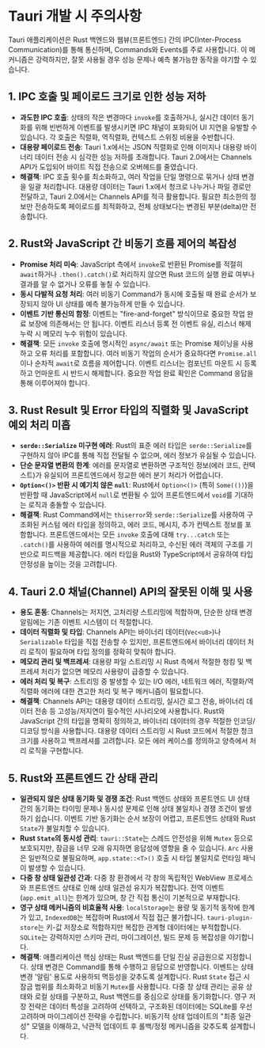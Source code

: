 # Tauri 개발 시 주의사항

Tauri 애플리케이션은 Rust 백엔드와 웹뷰(프론트엔드) 간의 IPC(Inter-Process Communication)를 통해 통신하며, Commands와 Events를 주로 사용합니다. 이 메커니즘은 강력하지만, 잘못 사용될 경우 성능 문제나 예측 불가능한 동작을 야기할 수 있습니다.

## 1. IPC 호출 및 페이로드 크기로 인한 성능 저하

- **과도한 IPC 호출**: 상태의 작은 변경마다 `invoke`를 호출하거나, 실시간 데이터 동기화를 위해 빈번하게 이벤트를 발생시키면 IPC 채널이 포화되어 UI 지연을 유발할 수 있습니다. 각 호출은 직렬화, 역직렬화, 컨텍스트 스위칭 비용을 수반합니다.
- **대용량 페이로드 전송**: Tauri 1.x에서는 JSON 직렬화로 인해 이미지나 대용량 바이너리 데이터 전송 시 심각한 성능 저하를 초래합니다. Tauri 2.0에서는 Channels API가 도입되어 바이트 직접 전송으로 오버헤드를 줄였습니다.
- **해결책**: IPC 호출 횟수를 최소화하고, 여러 작업을 단일 명령으로 묶거나 상태 변경을 일괄 처리합니다. 대용량 데이터는 Tauri 1.x에서 청크로 나누거나 파일 경로만 전달하고, Tauri 2.0에서는 Channels API를 적극 활용합니다. 필요한 최소한의 정보만 전송하도록 페이로드를 최적화하고, 전체 상태보다는 변경된 부분(delta)만 전송합니다.

## 2. Rust와 JavaScript 간 비동기 흐름 제어의 복잡성

- **Promise 처리 미숙**: JavaScript 측에서 `invoke`로 반환된 Promise를 적절히 `await`하거나 `.then().catch()`로 처리하지 않으면 Rust 코드의 실행 완료 여부나 결과를 알 수 없거나 오류를 놓칠 수 있습니다.
- **동시 다발적 요청 처리**: 여러 비동기 Command가 동시에 호출될 때 완료 순서가 보장되지 않아 UI 상태를 예측 불가능하게 만들 수 있습니다.
- **이벤트 기반 통신의 함정**: 이벤트는 "fire-and-forget" 방식이므로 중요한 작업 완료 보장에 의존해서는 안 됩니다. 이벤트 리스너 등록 전 이벤트 유실, 리스너 해제 누락 시 메모리 누수 위험이 있습니다.
- **해결책**: 모든 `invoke` 호출에 명시적인 `async/await` 또는 Promise 체이닝을 사용하고 오류 처리를 포함합니다. 여러 비동기 작업의 순서가 중요하다면 `Promise.all`이나 순차적 `await`로 흐름을 제어합니다. 이벤트 리스너는 컴포넌트 마운트 시 등록하고 언마운트 시 반드시 해제합니다. 중요한 작업 완료 확인은 Command 응답을 통해 이루어져야 합니다.

## 3. Rust Result 및 Error 타입의 직렬화 및 JavaScript 예외 처리 미흡

- **`serde::Serialize` 미구현 에러**: Rust의 표준 에러 타입은 `serde::Serialize`를 구현하지 않아 IPC를 통해 직접 전달될 수 없으며, 에러 정보가 유실될 수 있습니다.
- **단순 문자열 변환의 한계**: 에러를 문자열로 변환하면 구조적인 정보(에러 코드, 컨텍스트)가 유실되어 프론트엔드에서 정교한 에러 분기 처리가 어렵습니다.
- **`Option<()>` 반환 시 예기치 않은 `null`**: Rust에서 `Option<()>` (특히 `Some(())`)을 반환할 때 JavaScript에서 `null`로 변환될 수 있어 프론트엔드에서 `void`를 기대하는 로직과 충돌할 수 있습니다.
- **해결책**: Rust Command에서는 `thiserror`와 `serde::Serialize`를 사용하여 구조화된 커스텀 에러 타입을 정의하고, 에러 코드, 메시지, 추가 컨텍스트 정보를 포함합니다. 프론트엔드에서는 모든 `invoke` 호출에 대해 `try...catch` 또는 `.catch()`를 사용하여 에러를 명시적으로 처리하고, 수신된 에러 객체의 구조를 기반으로 피드백을 제공합니다. 에러 타입을 Rust와 TypeScript에서 공유하여 타입 안정성을 높이는 것을 고려합니다.

## 4. Tauri 2.0 채널(Channel) API의 잘못된 이해 및 사용

- **용도 혼동**: Channels는 저지연, 고처리량 스트리밍에 적합하며, 단순한 상태 변경 알림에는 기존 이벤트 시스템이 더 적절합니다.
- **데이터 직렬화 및 타입**: Channels API는 바이너리 데이터(`Vec<u8>`)나 `Serializable` 타입을 직접 전송할 수 있지만, 프론트엔드에서 바이너리 데이터 처리 로직이 필요하며 타입 정의를 정확히 맞춰야 합니다.
- **메모리 관리 및 백프레셔**: 대용량 파일 스트리밍 시 Rust 측에서 적절한 청킹 및 백프레셔 처리가 없으면 메모리 사용량이 급증할 수 있습니다.
- **에러 처리 및 복구**: 스트리밍 중 발생할 수 있는 I/O 에러, 네트워크 에러, 직렬화/역직렬화 에러에 대한 견고한 처리 및 복구 메커니즘이 필요합니다.
- **해결책**: Channels API는 대용량 데이터 스트리밍, 실시간 로그 전송, 바이너리 데이터 전송 등 고성능/저지연이 필수적인 시나리오에 사용합니다. Rust와 JavaScript 간의 타입을 명확히 정의하고, 바이너리 데이터의 경우 적절한 인코딩/디코딩 방식을 사용합니다. 대용량 데이터 스트리밍 시 Rust 코드에서 적절한 청크 크기를 사용하고 백프레셔를 고려합니다. 모든 에러 케이스를 정의하고 양측에서 처리 로직을 구현합니다.

## 5. Rust와 프론트엔드 간 상태 관리

- **일관되지 않은 상태 동기화 및 경쟁 조건**: Rust 백엔드 상태와 프론트엔드 UI 상태 간의 동기화는 타이밍 문제나 동시성 문제로 인해 상태 불일치나 경쟁 조건이 발생하기 쉽습니다. 이벤트 기반 동기화는 순서 보장이 어렵고, 프론트엔드 상태와 Rust `State`가 불일치할 수 있습니다.
- **Rust `State`의 동시성 관리**: `tauri::State`는 스레드 안전성을 위해 `Mutex` 등으로 보호되지만, 잠금을 너무 오래 유지하면 응답성에 영향을 줄 수 있습니다. `Arc` 사용은 일반적으로 불필요하며, `app.state::<T>()` 호출 시 타입 불일치로 런타임 패닉이 발생할 수 있습니다.
- **다중 창 상태 일관성 간과**: 다중 창 환경에서 각 창의 독립적인 WebView 프로세스와 프론트엔드 상태로 인해 상태 일관성 유지가 복잡합니다. 전역 이벤트(`app.emit_all`)는 한계가 있으며, 창 간 직접 통신이 기본적으로 부재합니다.
- **영구 상태 메커니즘의 비효율적 사용**: `localStorage`는 용량 및 동기적 동작에 한계가 있고, `IndexedDB`는 복잡하며 Rust에서 직접 접근 불가합니다. `tauri-plugin-store`는 키-값 저장소로 적합하지만 복잡한 관계형 데이터에는 부적합합니다. `SQLite`는 강력하지만 스키마 관리, 마이그레이션, 빌드 문제 등 복잡성을 야기합니다.
- **해결책**: 애플리케이션 핵심 상태는 Rust 백엔드를 단일 진실 공급원으로 지정합니다. 상태 변경은 Command를 통해 수행하고 응답으로 반영합니다. 이벤트는 상태 변경 '알림' 용도로 사용하되 멱등성을 갖추도록 설계합니다. Rust `State` 접근 시 잠금 범위를 최소화하고 비동기 `Mutex`를 사용합니다. 다중 창 상태 관리는 공유 상태와 로컬 상태를 구분하고, Rust 백엔드를 중심으로 상태를 동기화합니다. 영구 저장 전략은 데이터 특성을 고려하여 선택하고, 구조화된 데이터에는 SQLite를 우선 고려하며 마이그레이션 전략을 수립합니다. 비동기적 상태 업데이트의 "최종 일관성" 모델을 이해하고, 낙관적 업데이트 후 롤백/정정 메커니즘을 갖추도록 설계합니다.
